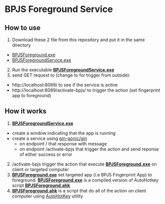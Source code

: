 # BPJS Foreground Service

## How to use

1. Download these 2 file from this repository and put it in the same directory

- [BPJSForeground.exe](BPJSForeground.exe)
- [BPJSForegroundService.exe](BPJSForegroundService.exe)

2. Run the executable [**BPJSForegroundService.exe**](BPJSForegroundService.exe)
3. send GET request to (change <localhost> to <client IP> for trigger from outside):

- http://localhost:8089/ to see if the service is active
- http://localhost:8089/activate-bpjs/ to trigger the action (set fingerprint app to foreground)

## How it works

1. [**BPJSForegroundService.exe**](BPJSForegroundService.exe)

- create a window indicating that the app is running
- create a service using [gin-gonic/gin](https://pkg.go.dev/github.com/gin-gonic/gin)
  - on endpoint / that response with message
  - on endpoint /activate-bpjs that trigger the action and send reponse of either success or error

2. /activate-bpjs trigger the action that execute [**BPJSForeground.exe**](BPJSForeground.exe) on client or targeted computer
3. [**BPJSForeground.exe**](BPJSForeground.exe) set targeted app (i.e BPJS Fingerprint App) to foreground. [**BPJSForeground.exe**](BPJSForeground.exe) is a compiled version of AutoHotkey script [**BPJSForeground.ahk**](BPJSForeground.ahk)
4. [**BPJSForeground.ahk**](BPJSForeground.ahk) is a script that do all of the action on client computer using [AutoHotKey](https://www.autohotkey.com) utility
